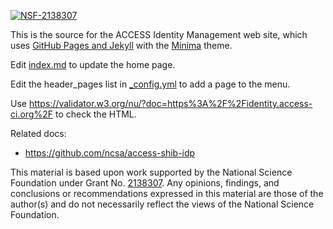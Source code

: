 [![NSF-2138307](https://img.shields.io/badge/NSF-2138307-blue.svg)](https://nsf.gov/awardsearch/showAward?AWD_ID=2138307)

This is the source for the ACCESS Identity Management web site, which uses [GitHub Pages and Jekyll](https://docs.github.com/en/pages/setting-up-a-github-pages-site-with-jekyll/about-github-pages-and-jekyll) with the [Minima](https://github.com/jekyll/minima/tree/v2.5.1) theme.

Edit [index.md](index.md) to update the home page.

Edit the header_pages list in [_config.yml](_config.yml) to add a page to the menu.

Use <https://validator.w3.org/nu/?doc=https%3A%2F%2Fidentity.access-ci.org%2F> to check the HTML.

Related docs:
* <https://github.com/ncsa/access-shib-idp>

This material is based upon work supported by the National Science Foundation under Grant No. [2138307]((https://nsf.gov/awardsearch/showAward?AWD_ID=2138307)). Any opinions, findings, and conclusions or recommendations expressed in this material are those of the author(s) and do not necessarily reflect the views of the National Science Foundation.

